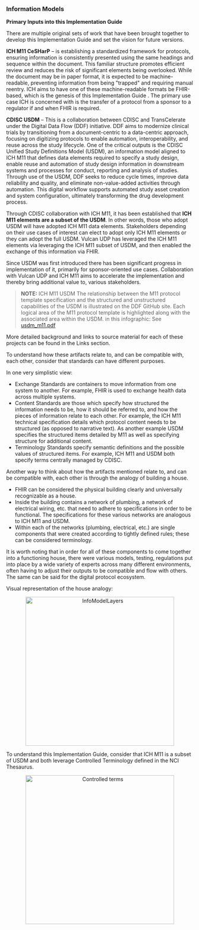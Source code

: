 ### Information Models

**Primary Inputs into this Implementation Guide**

There are multiple original sets of work that have been brought together to develop this Implementation Guide and set the vision for future versions.   

 

**ICH M11 CeSHarP** – is establishing a standardized framework for protocols, ensuring information is consistently presented using the same headings and sequence within the document. This familiar structure promotes efficient review and reduces the risk of significant elements being overlooked. While the document may be in paper format, it is expected to be machine-readable, preventing information from being "trapped" and requiring manual reentry. ICH aims to have one of these machine-readable formats be FHIR-based, which is the genesis of this Implementation Guide . The primary use case ICH is concerned with is the transfer of a protocol from a sponsor to a regulator if and when FHIR is required. 

**CDISC USDM** – This is a collaboration between CDISC and TransCelerate under the Digital Data Flow (DDF) initiative. DDF aims to modernize clinical trials by transitioning from a document-centric to a data-centric approach, focusing on digitizing protocols to enable automation, interoperability, and reuse across the study lifecycle. One of the critical outputs is the CDISC Unified Study Definitions Model (USDM), an information model aligned to ICH M11 that defines data elements required to specify a study design, enable reuse and automation of study design information in downstream systems and processes for conduct, reporting and analysis of studies. Through use of the USDM, DDF seeks to reduce cycle times, improve data reliability and quality, and eliminate non-value-added activities through automation. This digital workflow supports automated study asset creation and system configuration, ultimately transforming the drug development process.

Through CDISC collaboration with ICH M11, it has been established that **ICH M11 elements are a subset of the USDM**. In other words, those who adopt USDM will have adopted ICH M11 data elements. Stakeholders depending on their use cases of interest can elect to adopt only ICH M11 elements or they can adopt the full USDM. Vulcan UDP has leveraged the ICH M11 elements via leveraging the ICH M11 subset of USDM, and then enabled the exchange of this information via FHIR. 

Since USDM was first introduced there has been significant progress in implementation of it, primarily for sponsor-oriented use cases. Collaboration with Vulcan UDP and ICH M11 aims to accelerate the implementation and thereby bring additional value to, various stakeholders. 

> **NOTE:** ICH M11 USDM The relationship between the M11 protocol template specification and the structured and unstructured capabilities of the USDM is illustrated on the DDF GitHub site. Each logical area of the M11 protocol template is highlighted along with the associated area within the USDM. in this infographic: See  [usdm_m11.pdf](Mappings\usdm_m11.pdf) 

More detailed background and links to source material for each of these projects can be found in the Links section.

To understand how these artifacts relate to, and can be compatible with, each other, consider that standards can have different purposes. 

In one very simplistic view:

- Exchange Standards are containers to move information from one     system to another. For example, FHIR is used to exchange health data     across multiple systems. 
- Content Standards are those which specify how structured the information     needs to be, how it should be referred to, and how the pieces of     information relate to each other.  For     example, the ICH M11 technical specification details which protocol content     needs to be structured (as opposed to narrative text). As another example USDM     specifies the structured items detailed by M11 as well as specifying     structure for additional content. 
- Terminology Standards specify semantic definitions and the     possible values of structured items. For example, ICH M11 and USDM both specify terms centrally managed by CDISC. 

Another way to think about how the artifacts mentioned relate to, and can be compatible with, each other is through the analogy of building a house. 

- FHIR can be considered the physical building clearly and universally recognizable as a house. 
- Inside the building contains a network of plumbing, a network of electrical wiring, etc. that need to adhere to specifications in order to be functional. The specifications for these various networks are analogous to ICH M11 and USDM. 
- Within each of the networks (plumbing, electrical, etc.) are single components that were created according to tightly defined rules; these can be considered terminology. 

It is worth noting that in order for all of these components to come together into a functioning house, there were various models, testing, regulations put into place by a wide variety of experts across many different environments, often having to adjust their outputs to be compatible and flow with others. The same can be said for the digital protocol ecosystem.

Visual representation of the house analogy:

<div style="text-align: center;"><img src="InfoModelLayers.png" alt="InfoModelLayers" style="height:400px" />
</div>

> 

To understand this Implementation Guide, consider that ICH M11 is a subset of USDM and both leverage Controlled Terminology defined in the NCI Thesaurus.

<div style="text-align: center;"><img src="image-20250415143104846.png" alt="Controlled terms" style="height:400px" />
</div>
